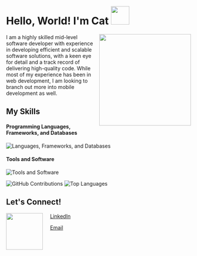# Hello, World! I'm Cat <img src='https://media.giphy.com/media/xKjDetqIeL93aa8HPv/giphy.gif' width='50px'>
<img align='right' src='https://media.giphy.com/media/paTz7UZbPfTZFRYnnB/giphy.gif' width='250px'>

I am a highly skilled mid-level software developer with experience in developing efficient and scalable software solutions, with a keen eye for detail and a track 
record of delivering high-quality code. While most of my experience has been in web development, I am looking to branch out more into mobile development as well.

## My Skills
#### Programming Languages, Frameworks, and Databases
![Languages, Frameworks, and Databases](https://skillicons.dev/icons?i=react,ts,js,sass,nodejs,mongodb,md,jest,graphql,css,html,bootstrap,materialui,styledcomponents)

#### Tools and Software
![Tools and Software](https://skillicons.dev/icons?i=vscode,regex,git,figma,docker,apollo,androidstudio,postman)

![GitHub Contributions](https://raw.githubusercontent.com/CatDelgado/CatDelgado/main/profile-summary-card-output/panda/0-profile-details.svg)
![Top Languages](https://raw.githubusercontent.com/CatDelgado/CatDelgado/main/profile-summary-card-output/panda/1-repos-per-language.svg)

## Let's Connect!
<img src='https://media.giphy.com/media/PkTlPB1rYz5QVhVkE8/giphy.gif' width='100px' align='left' style='margin:0px 20px 0px 0px'>

[LinkedIn](https://www.linkedin.com/in/catdelgado9/)

[Email](mailto:catdelgado9@gmail.com)
